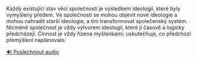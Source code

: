 
Každý existující stav věcí společnosti je výsledkem ideologií, které byly vymyšleny předem. Ve společnosti se mohou objevit nové ideologie a mohou nahradit starší ideologie, a tím transformovat společenský systém. Nicméně společnost je vždy výtvorem ideologií, které jí časově a logicky předcházejí. Činnost je vždy řízena myšlenkami; uskutečňuje, co předchozí přemýšlení naplánovalo.

[🔊 Poslechnout audio](/data/7-paragraphs/audio/chapter_39/para_007-Kad-existujc-stav-vc-spolenosti-je-vsledke.mp3)
